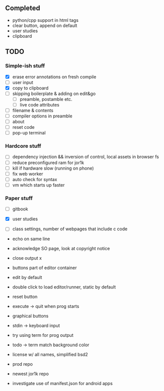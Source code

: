 ## Completed
 - python/cpp support in html tags
 - clear button, append on default
 - user studies
 - clipboard

## TODO

### Simple-ish stuff
- [x] erase error annotations on fresh compile
- [ ] user input
- [x] copy to clipboard
- [ ] skipping boilerplate & adding on edit&go
  - [ ] preamble, postamble etc.
  - [ ] live code attributes
- [ ] filename & contents
- [ ] compiler options in preamble
- [ ] about
- [ ] reset code
- [ ] pop-up terminal

### Hardcore stuff
- [ ] dependency injection && inversion of control, local assets in browser fs
- [ ] reduce preconfigured ram for jor1k
- [ ] kill if hardware slow (running on phone)
- [ ] fix web worker
- [ ] auto check for syntax
- [ ] vm which starts up faster

### Paper stuff
- [ ] gitbook
- [x] user studies
- [ ] class settings, number of webpages that include c code


- echo on same line
- acknowledge SO page, look at copyright notice

- close output x
- buttons part of editor container
- edit by default
- double click to load editor/runner, static by default
- reset button
- execute -> quit when prog starts
- graphical buttons
- stdin -> keyboard input
- try using term for prog output
- todo -> term match background color
- license w/ all names, simplified bsd2
- prod repo
- newest jor1k repo

- investigate use of manifest.json for android apps

